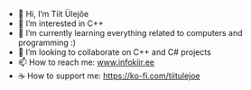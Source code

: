 - 👋 Hi, I’m Tiit Ülejõe
- 👀 I’m interested in C++
- 🌱 I’m currently learning everything related to computers and programming :)
- 💞️ I’m looking to collaborate on C++ and C# projects
- 📫 How to reach me: www.infokiir.ee
- :coffee: How to support me: https://ko-fi.com/tiitulejoe
<!---
asjadenet/asjadenet is a ✨ special ✨ repository because its `README.md` (this file) appears on your GitHub profile.
You can click the Preview link to take a look at your changes.
--->
